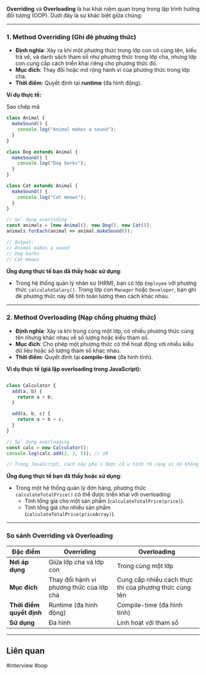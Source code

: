 **Overriding** và **Overloading** là hai khái niệm quan trọng trong lập trình hướng đối tượng (OOP). Dưới đây là sự khác biệt giữa chúng:

---

### **1. Method Overriding (Ghi đè phương thức)**

- **Định nghĩa**: Xảy ra khi một phương thức trong lớp con có cùng tên, kiểu trả về, và danh sách tham số như phương thức trong lớp cha, nhưng lớp con cung cấp cách triển khai riêng cho phương thức đó.
- **Mục đích**: Thay đổi hoặc mở rộng hành vi của phương thức trong lớp cha.
- **Thời điểm**: Quyết định tại **runtime** (đa hình động).

**Ví dụ thực tế:**

Sao chép mã

```js
class Animal {
  makeSound() {
    console.log("Animal makes a sound");
  }
}

class Dog extends Animal {
  makeSound() {
    console.log("Dog barks");
  }
}

class Cat extends Animal {
  makeSound() {
    console.log("Cat meows");
  }
}

// Sử dụng overriding
const animals = [new Animal(), new Dog(), new Cat()];
animals.forEach(animal => animal.makeSound());

// Output:
// Animal makes a sound
// Dog barks
// Cat meows


```


**Ứng dụng thực tế bạn đã thấy hoặc sử dụng**:

- Trong hệ thống quản lý nhân sự (HRM), bạn có lớp `Employee` với phương thức `calculateSalary()`. Trong lớp con `Manager` hoặc `Developer`, bạn ghi đè phương thức này để tính toán lương theo cách khác nhau.

---

### **2. Method Overloading (Nạp chồng phương thức)**

- **Định nghĩa**: Xảy ra khi trong cùng một lớp, có nhiều phương thức cùng tên nhưng khác nhau về số lượng hoặc kiểu tham số.
- **Mục đích**: Cho phép một phương thức có thể hoạt động với nhiều kiểu dữ liệu hoặc số lượng tham số khác nhau.
- **Thời điểm**: Quyết định tại **compile-time** (đa hình tĩnh).

**Ví dụ thực tế (giả lập overloading trong JavaScript):**

```js

class Calculator {
  add(a, b) {
    return a + b;
  }

  add(a, b, c) {
    return a + b + c;
  }
}

// Sử dụng overloading
const calc = new Calculator();
console.log(calc.add(2, 3, 5)); // 10

// Trong JavaScript, cách này phải được cấu hình rõ ràng vì nó không hỗ trợ overloading tự nhiên như Java hoặc C++.

```


**Ứng dụng thực tế bạn đã thấy hoặc sử dụng**:

- Trong một hệ thống quản lý đơn hàng, phương thức `calculateTotalPrice()` có thể được triển khai với overloading:
    - Tính tổng giá cho một sản phẩm (`calculateTotalPrice(price)`).
    - Tính tổng giá cho nhiều sản phẩm (`calculateTotalPrice(priceArray)`).

---

### **So sánh Overriding và Overloading**

| **Đặc điểm**             | **Overriding**                           | **Overloading**                                       |
| ------------------------ | ---------------------------------------- | ----------------------------------------------------- |
| **Nơi áp dụng**          | Giữa lớp cha và lớp con                  | Trong cùng một lớp                                    |
| **Mục đích**             | Thay đổi hành vi phương thức của lớp cha | Cung cấp nhiều cách thực thi của phương thức cùng tên |
| **Thời điểm quyết định** | Runtime (đa hình động)                   | Compile-time (đa hình tĩnh)                           |
| **Sử dụng**              | Đa hình                                  | Linh hoạt với tham số                                 |


---
## Liên quan

#interview #oop
